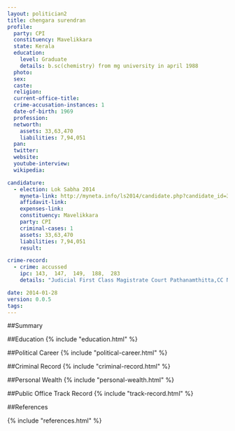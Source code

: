 ```yaml
---
layout: politician2
title: chengara surendran
profile: 
  party: CPI
  constituency: Mavelikkara
  state: Kerala
  education: 
    level: Graduate
    details: b.sc(chemistry) from mg university in april 1988
  photo: 
  sex: 
  caste: 
  religion: 
  current-office-title: 
  crime-accusation-instances: 1
  date-of-birth: 1969
  profession: 
  networth: 
    assets: 33,63,470
    liabilities: 7,94,051
  pan: 
  twitter: 
  website: 
  youtube-interview: 
  wikipedia: 

candidature: 
  - election: Lok Sabha 2014
    myneta-link: http://myneta.info/ls2014/candidate.php?candidate_id=331
    affidavit-link: 
    expenses-link: 
    constituency: Mavelikkara 
    party: CPI
    criminal-cases: 1
    assets: 33,63,470
    liabilities: 7,94,051
    result:  

crime-record: 
  - crime: accussed
    ipc: 143,  147,  149,  188,  283
    details: "Judicial First Class Magistrate Court Pathanamthitta,CC No-66/2012,Date 19/7/2012" 

date: 2014-01-28
version: 0.0.5
tags: 
---
```

##Summary


##Education
{% include "education.html" %}


##Political Career
{% include "political-career.html" %}


##Criminal Record
{% include "criminal-record.html" %}


##Personal Wealth
{% include "personal-wealth.html" %}


##Public Office Track Record
{% include "track-record.html" %}


##References


{% include "references.html" %}